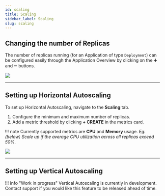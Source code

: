 ```yaml
---
id: scaling
title: Scaling
sidebar_label: Scaling
slug: scaling
---
```


## Changing the number of Replicas

The number of replicas running (for an Application of type `Deployment`) can be configured easily through the Application Overview by clicking on the ➕ and ➖ buttons.

![](/assets/images//docs/scaling-1.png)

---

## Setting up Horizontal Autoscaling

To set up Horizontal Autoscaling, navigate to the **Scaling** tab.

1. Configure the minimum and maximum number of replicas.
2. Add a metric threshold by clicking **+ CREATE** in the metrics card.

!!! note
    Currently supported metrics are **CPU** and **Memory** usage.
    *Eg. (below) Scale up if the average CPU utilization across all replicas exceed 50%.*

![](/assets/images//docs/scaling-2.png)

---

## Setting up Vertical Autoscaling

!!! info  "Work in progress"
    Vertical Autoscaling is currently in development. Contact support if you would like this feature to be released ahead of time.
 